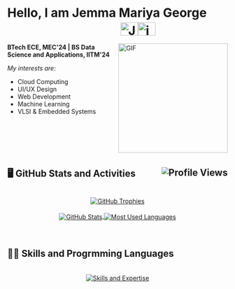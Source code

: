 # Hello, I am Jemma Mariya George &ensp;&ensp;&ensp;&ensp;&ensp;&ensp;&ensp;&ensp;&ensp;&ensp;&ensp;&ensp;&ensp;&ensp;&ensp;&ensp;&ensp;&ensp; <a href="https://linkedin.com/in/jemma-mariya-george" target="blank"><img align="center" src="https://cdn.jsdelivr.net/npm/simple-icons@3.0.1/icons/linkedin.svg" alt="Jemma Mariya George_LinkedIn: jemma-mariya-george" height="30" width="40" /></a><a href="https://github.com/jemma-mg" target="blank"><img align="center" src="https://cdn.jsdelivr.net/npm/simple-icons@3.0.1/icons/github.svg" alt="jemma-mg" height="30" width="40" /></a>

<a target="blank"><img align="right" width="250" alt="GIF" src="https://media.giphy.com/media/paTz7UZbPfTZFRYnnB/giphy.gif"></a>

<p align="center">
  <p align="left"><b> BTech ECE, MEC'24 | BS Data Science and Applications, IITM'24 </b></p>

  <p align="left"><i> My interests are: </i></p>
  <ul>
  <li>Cloud Computing</li>
  <li>UI/UX Design </li>
  <li>Web Development </li>
  <li>Machine Learning </li>
  <li>VLSI & Embedded Systems </li>
  </ul> 
</p><br/>
<p align="right">
  <a href="https://ibb.co/Zg7Y7N2"><img height="3" width="1000" src="https://i.ibb.co/R6dBd7j/596357.jpg" alt="Landscape Image"></a>
</p>

## 🖥️ GitHub Stats and Activities <img align="right" src="https://komarev.com/ghpvc/?username=jemma-mg&label=Profile%20views&color=0e75b6&style=flat" alt="Profile Views">

<div align="center"><br/>
  <a href="https://github.com/jemma-mg/github-profile-trophy">
    <img align="center" src="https://github-profile-trophy.vercel.app/?username=jemma-mg&column=5&row=1" alt="GitHub Trophies">
  </a><br/><br/>
  <a href="">
    <img align="center" src="https://github-readme-stats-sigma-five.vercel.app/api?username=jemma-mg&show_icons=true&include_all_commits=true&count_private=true&theme=vue&line_height=26" alt="GitHub Stats">
  </a>
  <a href="">
    <img align="center" src="https://github-readme-stats-git-masterrstaa-rickstaa.vercel.app/api/top-langs/?username=jemma-mg&langs_count=8&theme=vue&layout=compact" alt="Most Used Languages">
  </a>
</div>
<br/><br/>
<!-- <div>
  [![GitHub Streak](https://streak-stats.demolab.com/?user=jemma-mg)](https://git.io/streak-stats)
  ![GitHub Activity Graph](https://github-readme-activity-graph.vercel.app/graph?username=jemma-mg&theme=react&line=30a14e&point=40c463&area_color=216e39&area=true&radius=10)
</div> -->

##  👩‍💻 Skills and Progrmming Languages 

<div align="center"><br/>
  <a href="https://skillicons.dev/icons?i=js,html,css,bootstrap,c,py,figma,ai,react,flask,github,git,linkedin">
    <img align="center" src="https://skillicons.dev/icons?i=git,github,bitbucket,docker,kubernetes,redhat,openshift,terraform,azure,gcp,py,c,go,arduino,octave,java,figma,html,css,tailwind,js,codepen,bootstrap,npm,react,netlify,vercel,flask,django,sqlite,opencv,sklearn,tensorflow,vscode,windows,linux,ubuntu,bash,regex,md" alt="Skills and Expertise">
  </a>
</div>

